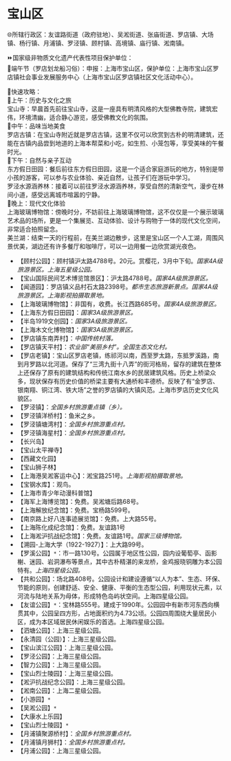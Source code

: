 # 宝山区  
🌐所辖行政区：友谊路街道（政府驻地）、吴淞街道、张庙街道、罗店镇、大场镇、杨行镇、月浦镇、罗泾镇、顾村镇、高境镇、庙行镇、淞南镇。  
  
⏩国家级非物质文化遗产代表性项目保护单位：  
🔸端午节（罗店划龙船习俗）：申报：上海市宝山区，保护单位：上海市宝山区罗店镇社会事业发展服务中心（上海市宝山区罗店镇社区文化活动中心）。    
  
🧭快速攻略：      
🔸上午：历史与文化之旅  
宝山寺：早晨首先前往宝山寺，这是一座具有明清风格的大型佛教寺院，建筑宏伟，环境清幽，适合静心游览，感受佛教文化的氛围。  
🔸中午：品味当地美食  
罗店古镇：在宝山寺附近就是罗店古镇，这里不仅可以欣赏到古朴的明清建筑，还能在古镇内品尝到地道的上海本帮菜和小吃，如生煎、小笼包等，享受美味的午餐时光。  
🔸下午：自然与亲子互动  
东方假日田园：餐后前往东方假日田园，这是一个适合家庭游玩的地方，特别是带小孩的游客，可以参与农业体验、亲近自然，让孩子们在游玩中学习。  
罗泾水源涵养林：接着可以前往罗泾水源涵养林，享受自然的清新空气，漫步在林间小道，感受远离城市喧嚣的宁静。  
🔸晚上：现代文化体验  
上海玻璃博物馆：傍晚时分，不妨前往上海玻璃博物馆，这不仅仅是一个展示玻璃艺术品的场所，更是一个集展览、互动体验、设计与购物于一体的现代文化空间，非常适合拍照留念。  
美兰湖：结束一天的行程前，在美兰湖边散步，这里是宝山区一个人工湖，周围风景优美，湖边还有许多餐厅和咖啡厅，可以一边用餐一边欣赏湖光夜色。  
  
* 【顾村公园】：顾村镇沪太路4788号。20元。赏樱花，3月中下旬。*国家4A级旅游景区。上海五星级公园。*  
* 【宝山国际民间艺术博览馆景区】：沪太路4788号。*国家4A级旅游景区。*  
* 【闻道园】：罗店镇义品村石太路2398号。*都市生态旅游新景点。国家4A级旅游景区。上海影视拍摄取景地。*  
* 【上海玻璃博物馆】：非国有，收费。长江西路685号。*国家4A级旅游景区。*  
* 【上海东方假日田园】：*国家3A级旅游景区。*  
* 【半岛1919文创园】：*国家3A级旅游景区。*  
* 【上海木文化博物馆】：*国家3A级旅游景区。*  
* 【罗店镇东南弄村】：*中国传统村落。*  
* 【罗店镇天平村】：*农业部“美丽乡村”。全国生态文化村。*  
* 【罗店老镇】：宝山区罗店老镇，练祁河以南，西至罗太路，东抵罗溪路，南到月罗路以北河道。保存了“三湾九街十八弄”的街河格局，留存的建筑在整体上还保存了原有的建筑结构和传统江南水乡的民居建筑风格。历史上桥梁众多，现状保存有历史价值的桥梁主要有大通桥和丰德桥。反映了有“金罗店、银南翔、铜江湾、铁大场”之誉的罗店镇的大镇风范。上海市罗店历史文化风貌区。  
* 【罗泾镇】：*全国乡村旅游重点镇（乡）。*  
* 【罗泾镇洋桥村】：鱼米之乡。  
* 【罗泾镇塘湾村】：*全国乡村旅游重点村。*  
* 【罗泾镇海星村】：*全国乡村旅游重点村。*  
* 【长兴岛】  
* 【宝山太平禅寺】  
* 【西藏文化园】  
* 【宝山狮子林】  
* 【上海港吴淞客运中心】：淞宝路251号。*上海影视拍摄取景地。*  
* 【宝钢水库】：观鸟。  
* 【上海市青少年动漫科普馆】  
* 【海军上海博览馆】：免费。吴淞塘后路68号。  
* 【上海解放纪念馆】：免费。宝杨路599号。  
* 【南京路上好八连事迹展览馆】：免费。上大路55号。  
* 【上海陈化成纪念馆】：免费。友谊路1号  
* 【上海淞沪抗战纪念馆】：免费。友谊路1号。*国家三级博物馆。*  
* 【溯园-上海大学（1922-1927）】：上大路99号。  
* 【罗溪公园】`*`：市一路130号。公园属于地区性公园，园内设葡萄亭、函影榭、迷园、岩洞瀑布等景点，其中古朴精湛的来龙桥，金鸡报晓铜雕为本公园特有。*上海四星级公园。*  
* 【共和公园】：场北路408号。公园设计和建设遵循“以人为本”、生态、环保、节能的原则，创建舒适、安全、健康、平衡的生态型公园，利用现状元素，以河流与陆地关系为母体，形成特色岛屿状空间。上海四星级公园。  
* 【友谊公园】`*`：宝林路555号。建成于1990年。公园园中有新市河东西向横贯其中，公园呈四方形，占地面积约为4.73公顷。公园四周围绕大量居民小区，成为本区域居民休闲娱乐的首选。上海四星级公园。  
* 【泗塘公园】：上海三星级公园。  
* 【永清园（公园）】：上海三星级公园。  
* 【宝山滨江公园】：上海三星级公园。  
* 【罗泾公园】：上海三星级公园。  
* 【智力公园】：上海三星级公园。  
* 【宝山烈士陵园】：上海三星级公园。  
* 【淞沪抗战纪念公园】：上海三星级公园。  
* 【淞南公园】：上海二星级公园。  
* 【小游园】`*`  
* 【吴淞公园】`*`  
* 【大康水上乐园】  
* 【宝山烈士陵园】`*`  
* 【月浦镇聚源桥村】：*全国乡村旅游重点村。*  
* 【月浦镇月狮村】：*全国乡村旅游重点村。*  
* 【月浦公园】：上海三星级公园。  